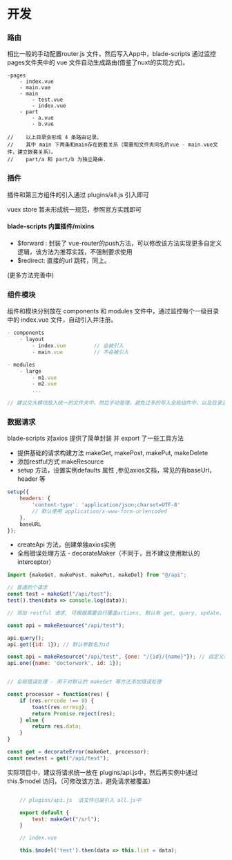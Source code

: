 # 开发

### 路由

相比一般的手动配置router.js 文件，然后写入App中，blade-scripts 通过监控 pages文件夹中的 vue 文件自动生成路由(借鉴了nuxt的实现方式)。

``` 
-pages
    - index.vue
    - main.vue
    - main
        - test.vue
        - index.vue
    - part
        - a.vue
        - b.vue

//    以上目录会形成 4 条路由记录。
//    其中 main 下两条和main存在嵌套关系（需要和文件夹同名的vue - main.vue文件，建立嵌套关系）。
//    part/a 和 part/b 为独立路由.
```

### 插件

插件和第三方组件的引入通过 plugins/all.js 引入即可

vuex store 暂未形成统一规范，参照官方实践即可

#### blade-scripts 内置插件/mixins

- $forward : 封装了 vue-router的push方法，可以修改该方法实现更多自定义逻辑，该方法为推荐实践，不强制要求使用
- $redirect: 直接的url 跳转，同上。

(更多方法完善中)

### 组件模块

组件和模块分别放在 components 和 modules 文件中，通过监控每个一级目录中的 index.vue 文件，自动引入并注册。

```js
- components
    - layout
        - index.vue         // 会被引入
        - main.vue          // 不会被引入

- modules
    - large
        - m1.vue
        - m2.vue
        ...

// 建议交大模块放入统一的文件夹中，然后手动管理，避免过多的导入全局组件中，以及目录混乱。

```

### 数据请求

blade-scripts 对axios 提供了简单封装 并 export 了一些工具方法

- 提供基础的请求构建方法 makeGet, makePost, makePut, makeDelete
- 添加restful方式 makeResource
- setup 方法，设置实例defaults 属性 ,参见axios文档，常见的有baseUrl， header 等

```js
setup({
    headers: {
        'content-type': 'application/json;charset=UTF-8'
        // 默认使用 application/x-www-form-urlencoded
    },
    baseURL
});
```

- createApi 方法，创建单独axios实例
- 全局错误处理方法  - decorateMaker（不同于，且不建议使用默认的interceptor）

```js
import {makeGet, makePost, makePut, makeDel} from "@/api";

// 普通的个请求
const test = makeGet("/api/test");
test().then(data => console.log(data));

// 添加 restful 请求, 可根据需要自行覆盖actions, 默认有 get, query, update, create, delete 5个方法，

const api = makeResource("/api/test");

api.query();
api.get({id: 1}); // 默认参数名为id

const api = makeResource("/api/test", {one: "/{id}/{name}"}); // 自定义action时，默认action不可用
api.one({name: 'doctorwork', id: 1}); 


// 全局错误处理 - 用于对默认的 makeGet 等方法添加错误处理

const processor = function(res) {
    if (res.errcode !== 0) {
        toast(res.errmsg);
        return Promise.reject(res);
    } else {
        return res.data;
    }
}

const get = decorateError(makeGet, processor);
const newtest = get("/api/test");

```

实际项目中，建议将请求统一放在 plugins/api.js中，然后再实例中通过 this.$model 访问，（可修改该方法，避免请求被覆盖）

```js

    // plugins/api.js  该文件已被引入 all.js中

    export default {
        test: makeGet("/url");
    }

    // index.vue

    this.$model('test').then(data => this.list = data);

```